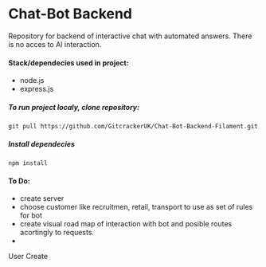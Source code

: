 # Chat-Bot Backend

Repository for backend of interactive chat with automated answers. There is no acces to AI interaction.

#### Stack/dependecies used in project:
- node.js
- express.js
##### To run project localy, clone repository:
```
git pull https://github.com/GitcrackerUK/Chat-Bot-Backend-Filament.git
```
##### Install dependecies
```
npm install 
```
#### To Do:

- create server
- choose customer like recruitmen, retail, transport to use as set of rules for bot
- create visual road map of interaction with bot and posible routes acortingly to requests.
- 
User 
Create
